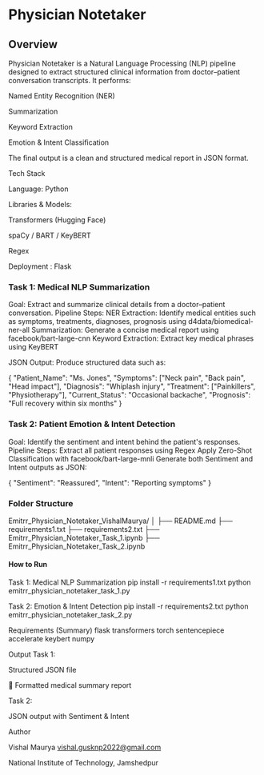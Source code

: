 # Physician Notetaker
## Overview

Physician Notetaker is a Natural Language Processing (NLP) pipeline designed to extract structured clinical information from doctor–patient conversation transcripts.
It performs:

Named Entity Recognition (NER)

Summarization

Keyword Extraction

Emotion & Intent Classification

The final output is a clean and structured medical report in JSON format.

Tech Stack

Language: Python

Libraries & Models:

Transformers (Hugging Face)

spaCy / BART / KeyBERT

Regex

Deployment : Flask

### Task 1: Medical NLP Summarization
Goal:
Extract and summarize clinical details from a doctor–patient conversation.
Pipeline Steps:
NER Extraction: Identify medical entities such as symptoms, treatments, diagnoses, prognosis using 
d4data/biomedical-ner-all
Summarization: Generate a concise medical report using
facebook/bart-large-cnn
Keyword Extraction: Extract key medical phrases using
KeyBERT

JSON Output: Produce structured data such as:

{
  "Patient_Name": "Ms. Jones",
  "Symptoms": ["Neck pain", "Back pain", "Head impact"],
  "Diagnosis": "Whiplash injury",
  "Treatment": ["Painkillers", "Physiotherapy"],
  "Current_Status": "Occasional backache",
  "Prognosis": "Full recovery within six months"
}

### Task 2: Patient Emotion & Intent Detection
Goal:
Identify the sentiment and intent behind the patient's responses.
Pipeline Steps:
Extract all patient responses using Regex
Apply Zero-Shot Classification with
facebook/bart-large-mnli
Generate both Sentiment and Intent outputs as JSON:

{
  "Sentiment": "Reassured",
  "Intent": "Reporting symptoms"
}

### Folder Structure
Emitrr_Physician_Notetaker_VishalMaurya/
│
├── README.md
├── requirements1.txt
├── requirements2.txt
├── Emitrr_Physician_Notetaker_Task_1.ipynb
├── Emitrr_Physician_Notetaker_Task_2.ipynb

#### How to Run
Task 1: Medical NLP Summarization
pip install -r requirements1.txt
python emitrr_physician_notetaker_task_1.py

Task 2: Emotion & Intent Detection
pip install -r requirements2.txt
python emitrr_physician_notetaker_task_2.py

Requirements (Summary)
flask
transformers
torch
sentencepiece
accelerate
keybert
numpy

Output
Task 1:

Structured JSON file

📄 Formatted medical summary report

Task 2:

JSON output with Sentiment & Intent

Author

Vishal Maurya
vishal.gusknp2022@gmail.com

National Institute of Technology, Jamshedpur

